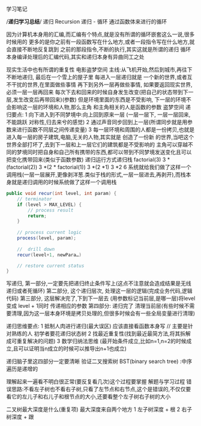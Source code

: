 学习笔记

/****************递归学习总结****************/
递归 Recursion
递归 - 循环
通过函数体来进行的循环

因为计算机本身用的汇编,而汇编有个特点,就是没有所谓的循环嵌套这么一说,很多时候用的
更多的是你之前有一段函数写在什么地方,或者一段指令写在什么地方,就会直接不断地反复跳到
之前的那段指令,不断的执行,其实这就是所谓的递归
循环本身编译处理后的汇编代码,其实和递归本身有异曲同工之处

现实生活中也有所谓的重复性 电影盗梦空间
主线:从飞机开始,然后到城市,再往下不断地递归, 最后在一个雪上的屋子里
每进入一层递归就是 一个新的世界,或者互不干扰的世界,在里面做些事情
再下到另外一层再做些事情, 如果要返回现实世界,必须一层一层再回来
每次下去和回来的时候自身发生改变(把自己的状态带到下一层,发生改变后再带回来)(参数)
但是环境里面的东西是不受影响, 下一层的环境不会影响这一层的环境和人物,那么主角
和主角相关的人是函数的参数
盗梦空间
递归要点:
1 向下进入到不同梦境中:向上回到原来一层 (一层一层下, 一层一层回来,不能跳跃 对称性,归去来兮的感觉)
2 通过声音同步回到上一层(所谓同步就是用参数来进行函数不同层之间传递变量)
3 每一层环境和周围的人都是一份拷贝,也就是进入每一层的房子建筑,电脑,无关的人物,其实就是
创造了一份新 的世界,当吧这个世界全部打坏了,去到下一层和上一层它们的建筑都是不受影响的
主角可以穿越不同的梦境同时把自身和自己所有携带的东西,都可以带到不同梦境发送变化且可以把变化携带回来(类似于函数参数)
递归运行方式递归栈
factorial(3)
3 *(factorial(2))
3 *(2 * factorial(1))
3 *(2 *1)
3 *2
6
系统就给我们做了这样一个调用栈(一层一层展开,更像剥洋葱.类似于栈的形式,一层一层进去,再剥开),而栈本身就是递归调用的时候系统做了这样一个调用栈
```java
public void recur(int level, int param) {
	// terminator
	if (level > MAX_LEVEL) {
		// process result
		return;
	}
	
	// process current logic
	process(level, param);
	
	//  drill down
	recur(level+1, newPara…)

	// restore current status	
}

```
写递归,
第一部分,一定要先把递归终止条件写上(这点不注意就会造成结果是无线递归或者死循环)
第二部分, 这个递归层次, 处理这一层的逻辑(完成业务代码,逻辑代码)
第三部分, 这层解决完了,下到下一层去 (用参数标记当前层,是哪一层)将level变成 level + 1同时
传递相应的参数
第四部分: 递归完了 清理当前层(有些时候不需要清理,因为这一层本身环境是拷贝处理的,但很多时候会有一些全局变量进行清理)

递归思维要点:
1 抵制人肉进行递归(最大误区) 应该直接看函数本身写 // 主要是针对熟练的人 初学者要花递归状态树
2 找最近重复性(找到最近最简方法,将其拆解成可重复解决的问题)
3 数学归纳法思维 (最开始条件成立,比如n=1,n=2的时候成立,且可以证明当n成立的时候可以推导出n+1也成立)

递归脑子里这四部分一定要清晰
验证二叉搜索树
BST(binary search tree) :中序遍历是递增的

理解起来一遍看不明白很正常(要反复看几次)这个过程要掌握
解题与学习过程
错误思路:不看左子树也不看右子树,只看了左节点和右节点,这个是错误的,不仅仅要看它的左儿子和右儿子和根节点的大小,还要看整个左子树右子树的大小

二叉树最大深度是什么(重复项)
最大深度来自两个地方
1 左子树深度 + 根
2 右子树深度 + 跟
